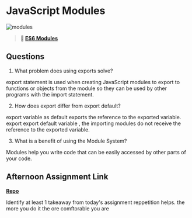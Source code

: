 # JavaScript Modules

![modules](https://bcw.blob.core.windows.net/public/img/1015719031845190)

> **📖 [ES6 Modules](https://codeworksacademy.com/fs-student-guide/resources/wk3/01-Modules)**

## Questions

1. What problem does using exports solve? 

export statement is used when creating JavaScript modules to export to functions or objects from the module so they can be used by other programs with the import statement. 

2. How does export differ from export default?

export variable as default exports the reference to the exported variable. export export default variable , the importing modules do not receive the reference to the exported variable.

3. What is a benefit of using the Module System?  


Modules help you write code that can be easily accessed by other parts of your code.

## Afternoon Assignment Link

**[Repo](https://github.com/hannahprather/the-zoo-keeper)**

Identify at least 1 takeaway from today's assignment
reppetition helps. the more you do it the ore comftorable you are 